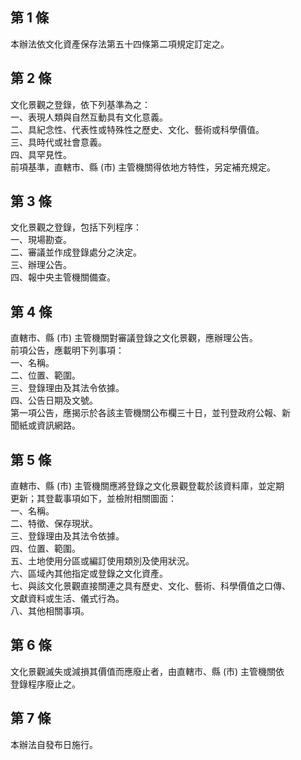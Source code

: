 第 1 條
-------
本辦法依文化資產保存法第五十四條第二項規定訂定之。

第 2 條
-------
文化景觀之登錄，依下列基準為之：  
一、表現人類與自然互動具有文化意義。  
二、具紀念性、代表性或特殊性之歷史、文化、藝術或科學價值。  
三、具時代或社會意義。  
四、具罕見性。  
前項基準，直轄市、縣 (市) 主管機關得依地方特性，另定補充規定。

第 3 條
-------
文化景觀之登錄，包括下列程序：  
一、現場勘查。  
二、審議並作成登錄處分之決定。  
三、辦理公告。  
四、報中央主管機關備查。

第 4 條
-------
直轄市、縣 (市) 主管機關對審議登錄之文化景觀，應辦理公告。  
前項公告，應載明下列事項：  
一、名稱。  
二、位置、範圍。  
三、登錄理由及其法令依據。  
四、公告日期及文號。  
第一項公告，應揭示於各該主管機關公布欄三十日，並刊登政府公報、新  
聞紙或資訊網路。

第 5 條
-------
直轄市、縣 (市) 主管機關應將登錄之文化景觀登載於該資料庫，並定期  
更新；其登載事項如下，並檢附相關圖面：  
一、名稱。  
二、特徵、保存現狀。  
三、登錄理由及其法令依據。  
四、位置、範圍。  
五、土地使用分區或編訂使用類別及使用狀況。  
六、區域內其他指定或登錄之文化資產。  
七、與該文化景觀直接關連之具有歷史、文化、藝術、科學價值之口傳、  
    文獻資料或生活、儀式行為。  
八、其他相關事項。

第 6 條
-------
文化景觀滅失或減損其價值而應廢止者，由直轄市、縣 (市) 主管機關依  
登錄程序廢止之。

第 7 條
-------
本辦法自發布日施行。


